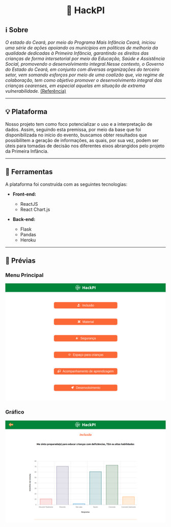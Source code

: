 <h1 align="center">👶 HackPI</h1>

## ℹ️ Sobre

_O estado do Ceará, por meio do Programa Mais Infância Ceará, iniciou uma série de ações apoiando os municípios em políticas de melhoria da qualidade dedicadas à Primeira Infância, garantindo os direitos das crianças de forma intersetorial por meio da Educação, Saúde e Assistência Social, promovendo o desenvolvimento integral.Nesse contexto, o Governo do Estado do Ceará, em conjunto com diversas organizações do terceiro setor, vem somando esforços por meio de uma coalizão que, via regime de colaboração, tem como objetivo promover o desenvolvimento integral das crianças cearenses, em especial aquelas em situação de extrema vulnerabilidade._ [(Referência)](https://www.instagram.com/p/CTSxlOErhPi/)

---

## 💡 Plataforma

Nosso projeto tem como foco potencializar o uso e a interpretação de dados. Assim, seguindo esta premissa, por meio da base que foi disponibilizada no início do evento, buscamos obter resultados que possibilitem a geração de informações, as quais, por sua vez, podem ser úteis para tomadas de decisão nos diferentes eixos abrangidos pelo projeto da Primeira Infância.

---

## 🧰 Ferramentas

A plataforma foi construída com as seguintes tecnologias:

- **Front-end:**

  - ReactJS
  - React Chart.js

- **Back-end:**

  - Flask
  - Pandas
  - Heroku

---

## 🚀 Prévias

### Menu Principal

![Menu principal](previa_menu.png "Menu principal")

### Gráfico

![Gráfico](previa_grafico.png "Exemplo de gráfico")
